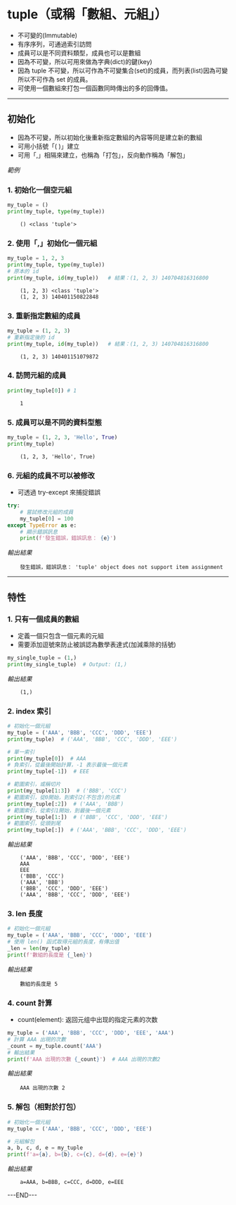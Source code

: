 # tuple（或稱「數組、元組」）

- 不可變的(Immutable)
- 有序序列，可通過索引訪問
- 成員可以是不同資料類型，成員也可以是數組
- 因為不可變，所以可用來做為字典(dict)的鍵(key)
- 因為 tuple 不可變，所以可作為不可變集合(set)的成員，而列表(list)因為可變所以不可作為 set 的成員。
- 可使用一個數組來打包一個函數同時傳出的多的回傳值。

---

## 初始化

- 因為不可變，所以初始化後重新指定數組的內容等同是建立新的數組
- 可用小括號「( )」建立
- 可用「,」相隔來建立，也稱為「打包」，反向動作稱為「解包」

*範例*

### 1. 初始化一個空元組

```python
my_tuple = ()
print(my_tuple, type(my_tuple))
```

```
    () <class 'tuple'>
```

### 2. 使用「,」初始化一個元組

```python
my_tuple = 1, 2, 3
print(my_tuple, type(my_tuple))
# 原本的 id
print(my_tuple, id(my_tuple))   # 結果：(1, 2, 3) 140704816316800
```

```
    (1, 2, 3) <class 'tuple'>
    (1, 2, 3) 140401150822848
```

### 3. 重新指定數組的成員

```python
my_tuple = (1, 2, 3)
# 重新指定後的 id
print(my_tuple, id(my_tuple))   # 結果：(1, 2, 3) 140704816316800
```

```
    (1, 2, 3) 140401151079872
```

### 4. 訪問元組的成員

```python
print(my_tuple[0]) # 1
```

```
    1
```

### 5. 成員可以是不同的資料型態

```python
my_tuple = (1, 2, 3, 'Hello', True)
print(my_tuple)
```

```
    (1, 2, 3, 'Hello', True)
```

### 6. 元組的成員不可以被修改

- 可透過 try-except 來捕捉錯誤

```python
try:
    # 嘗試修改元組的成員
    my_tuple[0] = 100
except TypeError as e:
    # 顯示錯誤訊息
    print(f'發生錯誤，錯誤訊息： {e}')
```

*輸出結果*

```
    發生錯誤，錯誤訊息： 'tuple' object does not support item assignment
```

---

## 特性

### 1. 只有一個成員的數組

- 定義一個只包含一個元素的元組
- 需要添加逗號來防止被誤認為數學表達式(加減乘除的括號)

```python
my_single_tuple = (1,)  
print(my_single_tuple)  # Output: (1,)
```

*輸出結果*

```
    (1,)
```

### 2. index 索引

```python
# 初始化一個元組
my_tuple = ('AAA', 'BBB', 'CCC', 'DDD', 'EEE')
print(my_tuple)  # ('AAA', 'BBB', 'CCC', 'DDD', 'EEE')

# 單一索引
print(my_tuple[0])  # AAA
# 負索引，從最後開始計算，-1 表示最後一個元素
print(my_tuple[-1])  # EEE

# 範圍索引，或稱切片
print(my_tuple[1:3])  # ('BBB', 'CCC')
# 範圍索引，從0開始，到索引2(不包含)的元素
print(my_tuple[:2])  # ('AAA', 'BBB')
# 範圍索引，從索引1開始，到最後一個元素
print(my_tuple[1:])  # ('BBB', 'CCC', 'DDD', 'EEE')
# 範圍索引，從頭到尾
print(my_tuple[:])  # ('AAA', 'BBB', 'CCC', 'DDD', 'EEE')
```

*輸出結果*

```
    ('AAA', 'BBB', 'CCC', 'DDD', 'EEE')
    AAA
    EEE
    ('BBB', 'CCC')
    ('AAA', 'BBB')
    ('BBB', 'CCC', 'DDD', 'EEE')
    ('AAA', 'BBB', 'CCC', 'DDD', 'EEE')
```

### 3. len 長度

```python
# 初始化一個元組
my_tuple = ('AAA', 'BBB', 'CCC', 'DDD', 'EEE')
# 使用 len() 函式取得元組的長度，有傳出值
_len = len(my_tuple)
print(f'數組的長度是 {_len}')
```

*輸出結果*

```
    數組的長度是 5
```

### 4. count 計算

- count(element): 返回元组中出现的指定元素的次数

```python
my_tuple = ('AAA', 'BBB', 'CCC', 'DDD', 'EEE', 'AAA')
# 計算 AAA 出現的次數
_count = my_tuple.count('AAA')
# 輸出結果
print(f'AAA 出現的次數 {_count}')  # AAA 出現的次數2
```

*輸出結果*

```
    AAA 出現的次數 2
```

### 5. 解包（相對於打包）

```python
# 初始化一個元組
my_tuple = ('AAA', 'BBB', 'CCC', 'DDD', 'EEE')

# 元組解包
a, b, c, d, e = my_tuple
print(f'a={a}, b={b}, c={c}, d={d}, e={e}')

```

*輸出結果*

```
    a=AAA, b=BBB, c=CCC, d=DDD, e=EEE
```

---END---
